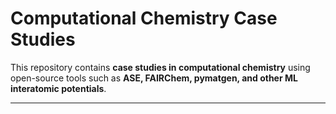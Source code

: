 # Computational Chemistry Case Studies

This repository contains **case studies in computational chemistry** using 
open-source tools such as **ASE, FAIRChem, pymatgen, and other ML interatomic potentials**.

---
